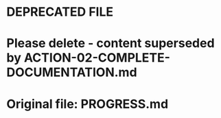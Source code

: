 # DEPRECATED FILE
# Please delete - content superseded by ACTION-02-COMPLETE-DOCUMENTATION.md
# Original file: PROGRESS.md